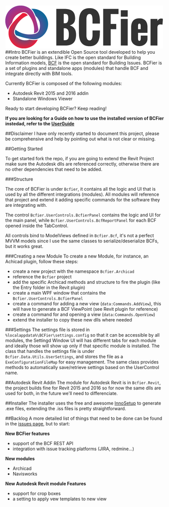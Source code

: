 ![](/Assets/bcfier-text.png)
##Intro
BCFier is an extendible Open Source tool developed to help you create better buildings. 
Like IFC is the open standard for Building Information models, [BCF](http://www.buildingsmart-tech.org/specifications/bcf-releases) is the open standard for Building Issues. BCFier is a set of plugins and standalone apps (modules) that handle BCF and integrate directly with BIM tools.

Currently BCFier is composed of the following modules:
- Autodesk Revit 2015 and 2016 addin
- Standalone Windows Viewer

Ready to start developing BCFier? Keep reading!

**If you are looking for a Guide on how to use the installed version of BCFier instedad, refer to the [UserGuide](http://bcfier.com/userguide/)**

##Disclaimer
I have only recently started to document this project, please be comprehensive and help by pointing out what is not clear or missing.

##Getting Started

To get started fork the repo, if you are going to extend the Revit Project make sure the Autodesk dlls are referenced correctly, otherwise there are no other dependencies that need to be added. 

###Structure

The core of BCFier is under `Bcfier`, it contains all the logic and UI that is used by all the different integrations (modules). All modules will reference that project and extend it adding specific commands for the software they are integrating with.

The control `Bcfier.UserControls.BcfierPanel` contains the logic and UI for the main panel, while `Bcfier.UserControls.BcfReportPanel` for each BCF opened inside the TabControl.

All controls bind to ModelViews defined in `Bcfier.Bcf`, it's not a perfect MVVM models since I use the same classes to serialize/deserialize BCFs, but it works great.

###Creating a new Module
To create a new Module, for instance, an Achicad plugin, follow these steps:
- create a new project with the namespace `Bcfier.Archicad`
- reference the `Bcfier` project
- add the specific Archicad methods and structure to fire the plugin (like the Entry folder in the Revit plugin)
- create a main WPF window that contains the `Bcfier.UserControls.BcfierPanel`
- create a command for adding a new view (`data:Commands.AddView`), this will have to generate a BCF ViewPoint (see Revit plugin for reference)
- create a command for and opening a view (`data:Commands.OpenView`)
- extend the installer to copy these new dlls where needed

###Settings
The settings file is stored in `%localappdata%\BCFier\settings.config` so that it can be accessible by all modules, the Settingd Window UI will has different tabs for each module and ideally those will show up only if that specific module is installed.
The class that handles the settings file is under `Bcfier.Data.Utils.UserSettings`, and stores the file as a `ExeConfigurationFileMap` for easy management. The same class provides methods to automatically save/retrieve settings based on the UserControl name.

##Autodesk Revit Addin
The module for Autodesk Revit is in `Bcfier.Revit`, the project builds fine for Revit 2015 and 2016 so for now the same dlls are used for both, in the future we'll need to differenciate.

##Installer
The installer uses the free and awesome [InnoSetup](http://www.jrsoftware.org/isinfo.php) to generate .exe files, extending the .iss files is pretty straightforward.

##Backlog
A more detailed list of things that need to be done can be found in the [issues page](https://github.com/teocomi/BCFier/issues), but to start:

**New BCFier features**
- support of the BCF REST API
- integration with issue tracking platforms (JIRA, redmine...)

**New modules**
- Archicad
- Navisworks

**New Autodesk Revit module Features**
- support for crop boxes
- a setting to apply vew templates to new view
